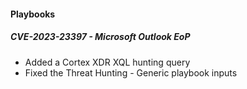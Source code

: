 
#### Playbooks

##### CVE-2023-23397 - Microsoft Outlook EoP

- Added a Cortex XDR XQL hunting query
- Fixed the Threat Hunting - Generic playbook inputs